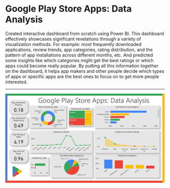 <h1> Google Play Store Apps: Data Analysis </h1>
Created interactive dashboard from scratch using Power BI. This dashboard effectively showcases significant revelations through a variety of visualization methods.
For example: most frequently downloaded applications, review trends, app categories, rating distribution, and the pattern of app installations across different months, etc.
And predicted some insights like which categories might get the best ratings or which apps could become really popular. 
By putting all this information together on the dashboard, it helps app makers and other people decide which types of apps or specific apps are the best ones to focus on to get more people interested.
<hr>
<img src="Dashboard.JPG">
